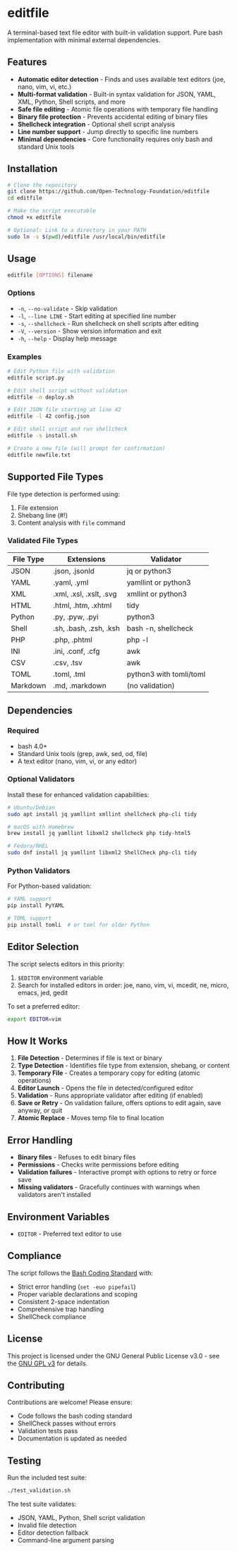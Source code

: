 # editfile

A terminal-based text file editor with built-in validation support. Pure bash implementation with minimal external dependencies.

## Features

- **Automatic editor detection** - Finds and uses available text editors (joe, nano, vim, vi, etc.)
- **Multi-format validation** - Built-in syntax validation for JSON, YAML, XML, Python, Shell scripts, and more
- **Safe file editing** - Atomic file operations with temporary file handling
- **Binary file protection** - Prevents accidental editing of binary files
- **Shellcheck integration** - Optional shell script analysis
- **Line number support** - Jump directly to specific line numbers
- **Minimal dependencies** - Core functionality requires only bash and standard Unix tools

## Installation

```bash
# Clone the repository
git clone https://github.com/Open-Technology-Foundation/editfile
cd editfile

# Make the script executable
chmod +x editfile

# Optional: Link to a directory in your PATH
sudo ln -s $(pwd)/editfile /usr/local/bin/editfile
```

## Usage

```bash
editfile [OPTIONS] filename
```

### Options

- `-n`, `--no-validate` - Skip validation
- `-l`, `--line LINE` - Start editing at specified line number
- `-s`, `--shellcheck` - Run shellcheck on shell scripts after editing
- `-V`, `--version` - Show version information and exit
- `-h`, `--help` - Display help message

### Examples

```bash
# Edit Python file with validation
editfile script.py

# Edit shell script without validation
editfile -n deploy.sh

# Edit JSON file starting at line 42
editfile -l 42 config.json

# Edit shell script and run shellcheck
editfile -s install.sh

# Create a new file (will prompt for confirmation)
editfile newfile.txt
```

## Supported File Types

File type detection is performed using:
1. File extension
2. Shebang line (#!)
3. Content analysis with `file` command

### Validated File Types

| File Type | Extensions | Validator |
|-----------|------------|-----------|
| JSON | .json, .jsonld | jq or python3 |
| YAML | .yaml, .yml | yamllint or python3 |
| XML | .xml, .xsl, .xslt, .svg | xmllint or python3 |
| HTML | .html, .htm, .xhtml | tidy |
| Python | .py, .pyw, .pyi | python3 |
| Shell | .sh, .bash, .zsh, .ksh | bash -n, shellcheck |
| PHP | .php, .phtml | php -l |
| INI | .ini, .conf, .cfg | awk |
| CSV | .csv, .tsv | awk |
| TOML | .toml, .tml | python3 with tomli/toml |
| Markdown | .md, .markdown | (no validation) |

## Dependencies

### Required
- bash 4.0+
- Standard Unix tools (grep, awk, sed, od, file)
- A text editor (nano, vim, vi, or any editor)

### Optional Validators
Install these for enhanced validation capabilities:

```bash
# Ubuntu/Debian
sudo apt install jq yamllint xmllint shellcheck php-cli tidy

# macOS with Homebrew
brew install jq yamllint libxml2 shellcheck php tidy-html5

# Fedora/RHEL
sudo dnf install jq yamllint libxml2 ShellCheck php-cli tidy
```

### Python Validators
For Python-based validation:

```bash
# YAML support
pip install PyYAML

# TOML support
pip install tomli  # or toml for older Python
```

## Editor Selection

The script selects editors in this priority:
1. `$EDITOR` environment variable
2. Search for installed editors in order: joe, nano, vim, vi, mcedit, ne, micro, emacs, jed, gedit

To set a preferred editor:
```bash
export EDITOR=vim
```

## How It Works

1. **File Detection** - Determines if file is text or binary
2. **Type Detection** - Identifies file type from extension, shebang, or content
3. **Temporary File** - Creates a temporary copy for editing (atomic operations)
4. **Editor Launch** - Opens the file in detected/configured editor
5. **Validation** - Runs appropriate validator after editing (if enabled)
6. **Save or Retry** - On validation failure, offers options to edit again, save anyway, or quit
7. **Atomic Replace** - Moves temp file to final location

## Error Handling

- **Binary files** - Refuses to edit binary files
- **Permissions** - Checks write permissions before editing
- **Validation failures** - Interactive prompt with options to retry or force save
- **Missing validators** - Gracefully continues with warnings when validators aren't installed

## Environment Variables

- `EDITOR` - Preferred text editor to use

## Compliance

The script follows the [Bash Coding Standard](https://github.com/Open-Technology-Foundation/bash-coding-standard) with:
- Strict error handling (`set -euo pipefail`)
- Proper variable declarations and scoping
- Consistent 2-space indentation
- Comprehensive trap handling
- ShellCheck compliance

## License

This project is licensed under the GNU General Public License v3.0 - see the [GNU GPL v3](https://www.gnu.org/licenses/gpl-3.0.en.html) for details.

## Contributing

Contributions are welcome! Please ensure:
- Code follows the bash coding standard
- ShellCheck passes without errors
- Validation tests pass
- Documentation is updated as needed

## Testing

Run the included test suite:

```bash
./test_validation.sh
```

The test suite validates:
- JSON, YAML, Python, Shell script validation
- Invalid file detection
- Editor detection fallback
- Command-line argument parsing